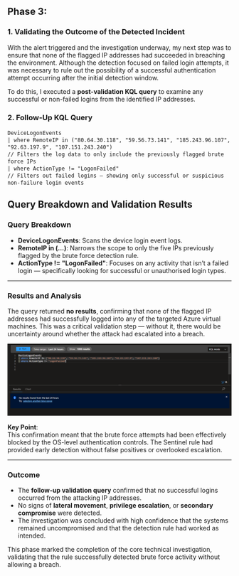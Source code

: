 ## Phase 3: 

### 1. **Validating the Outcome of the Detected Incident**

With the alert triggered and the investigation underway, my next step was to ensure that none of the flagged IP addresses had succeeded in breaching the environment. Although the detection focused on failed login attempts, it was necessary to rule out the possibility of a successful authentication attempt occurring after the initial detection window.

To do this, I executed a **post-validation KQL query** to examine any successful or non-failed logins from the identified IP addresses.

### 2. **Follow-Up KQL Query**

```kql
DeviceLogonEvents
| where RemoteIP in ("80.64.30.118", "59.56.73.141", "185.243.96.107", "92.63.197.9", "107.151.243.240")
// Filters the log data to only include the previously flagged brute force IPs
| where ActionType != "LogonFailed"
// Filters out failed logins — showing only successful or suspicious non-failure login events
```
## Query Breakdown and Validation Results

### Query Breakdown

- **DeviceLogonEvents**: Scans the device login event logs.
- **RemoteIP in (...)**: Narrows the scope to only the five IPs previously flagged by the brute force detection rule.
- **ActionType != "LogonFailed"**: Focuses on any activity that isn’t a failed login — specifically looking for successful or unauthorised login types.

---

### Results and Analysis

The query returned **no results**, confirming that none of the flagged IP addresses had successfully logged into any of the targeted Azure virtual machines. This was a critical validation step — without it, there would be uncertainty around whether the attack had escalated into a breach.

![](3-Images/7.png)

**Key Point**:  
This confirmation meant that the brute force attempts had been effectively blocked by the OS-level authentication controls. The Sentinel rule had provided early detection without false positives or overlooked escalation.


---

### Outcome

- The **follow-up validation query** confirmed that no successful logins occurred from the attacking IP addresses.
- No signs of **lateral movement**, **privilege escalation**, or **secondary compromise** were detected.
- The investigation was concluded with high confidence that the systems remained uncompromised and that the detection rule had worked as intended.

This phase marked the completion of the core technical investigation, validating that the rule successfully detected brute force activity without allowing a breach.
